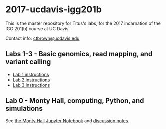 # 2017-ucdavis-igg201b

This is the master repository for Titus's labs, for the 2017 incarnation
of the IGG 201(b) course at UC Davis.

Contact info: [ctbrown@ucdavis.edu](mailto:ctbrown@ucdavis.edu)

Labs 1-3 - Basic genomics, read mapping, and variant calling
------------------------------------------------------------

* [Lab 1 instructions](lab1/README.md)
* [Lab 2 instructions](lab2/README.md)
* [Lab 3 instructions](lab3/README.md)

Lab 0 - Monty Hall, computing, Python, and simulations
------------------------------------------------------

See [the Monty Hall Jupyter Notebook](lab0/monty-hall.ipynb) and
[discussion notes](lab0/README.md).

